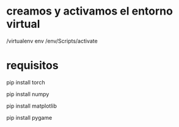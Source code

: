 # creamos y activamos el entorno virtual
/virtualenv env    /env/Scripts/activate
# requisitos
pip install torch

pip install numpy

pip install matplotlib

pip install pygame
